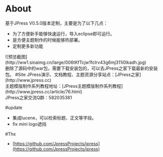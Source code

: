 # About
基于JPress V0.5.0版本定制，主要是为了以下几点：<br>
<ul>
<li>为了方便新手能够快速运行，导入eclipse即可运行。</li>
<li>是方便主题制作的时候能够热部署。</li>
<li>定制更多新功能</li>
</ul>
![预览截图](http://ww1.sinaimg.cn/large/006tKfTcjw1fclrv43g6mj311i0lkadh.jpg)
<br>
删除了源码中的war包，需要下载安装包的，可以去JPress之家下载最新的安装包。
#Site
JPress演示、文档教程、主题资源分享站点：[JPress之家](http://www.jpress.cc) <br>
主题模版制作系列教程地址：[JPress主题模版制作系列教程](http://www.jpress.cc/article/76.html) <br>
JPress之家交流Q群：582035381

#update
<ul>
<li>集成lucene，可以检索标题、正文等字段。</li>
<li>fix mini logo遮挡</li>
</ul>

#Thx
* [https://github.com/JpressProjects/jpress](https://github.com/JpressProjects/jpress)
